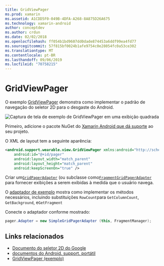 ```yaml
---
title: GridViewPager
ms.prod: xamarin
ms.assetid: A1CDD5F0-049B-4DFA-A268-8A875D26A675
ms.technology: xamarin-android
author: conceptdev
ms.author: crdun
ms.date: 02/02/2018
ms.openlocfilehash: ff054b1bd9607dd0dade874453a6ddf99ea4fd77
ms.sourcegitcommit: 57f815bf0024b1afe9754c0e28054fc0a53ce302
ms.translationtype: MT
ms.contentlocale: pt-BR
ms.lasthandoff: 09/06/2019
ms.locfileid: "70758215"
---
```

# <a name="gridviewpager"></a>GridViewPager

O exemplo [GridViewPager](https://docs.microsoft.com/samples/xamarin/monodroid-samples/wear-gridviewpager) demonstra como implementar o padrão de navegação do seletor 2D para o desgaste do Android.

![Captura de tela de exemplo de GridViewPager em uma exibição quadrada](gridviewpager-images/gridviewpager.png)

Primeiro, adicione o pacote NuGet do [Xamarin Android que dá suporte](https://www.nuget.org/packages/Xamarin.Android.Wear/) ao seu projeto.

O XML de layout tem a seguinte aparência:

```xml
<android.support.wearable.view.GridViewPager xmlns:android="http://schemas.android.com/apk/res/android"
    android:id="@+id/pager"
    android:layout_width="match_parent"
    android:layout_height="match_parent"
    android:keepScreenOn="true" />
```

Criar um[`GridPagerAdapter`](https://developer.android.com/reference/android/support/wearable/view/GridPagerAdapter.html)
(ou subclasse como[`FragmentGridPagerAdapter`](https://developer.android.com/reference/android/support/wearable/view/FragmentGridPagerAdapter.html)
para fornecer exibições a serem exibidas à medida que o usuário navega.

O [adaptador de exemplo](https://github.com/xamarin/monodroid-samples/blob/master/wear/GridViewPager/GridViewPager/SimpleGridPagerAdapter.cs) mostra como implementar os métodos necessários, incluindo substituições `RowCount`para `GetColumnCount`, `GetBackground`, e`GetFragment`

Conecte o adaptador conforme mostrado:

```csharp
pager.Adapter = new SimpleGridPagerAdapter (this, FragmentManager);
```

## <a name="related-links"></a>Links relacionados

- [Documento do seletor 2D do Google](https://developer.android.com/training/wearables/ui/2d-picker.html)
- [documentos do Android. support. portátil](https://developer.android.com/reference/android/support/wearable/view/package-summary.html)
- [GridViewPager (exemplo)](https://docs.microsoft.com/samples/xamarin/monodroid-samples/wear-gridviewpager)
